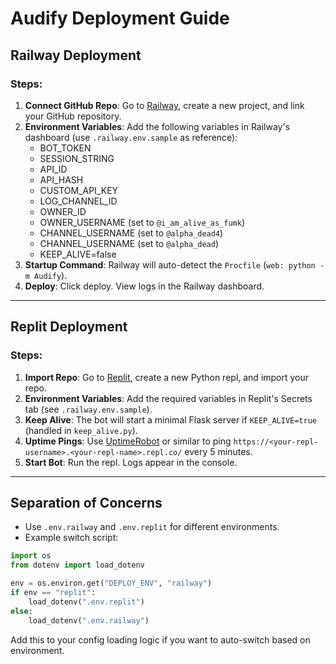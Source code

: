 # Audify Deployment Guide

## Railway Deployment

### Steps:
1. **Connect GitHub Repo**: Go to [Railway](https://railway.app/), create a new project, and link your GitHub repository.
2. **Environment Variables**: Add the following variables in Railway's dashboard (use `.railway.env.sample` as reference):
   - BOT_TOKEN
   - SESSION_STRING
   - API_ID
   - API_HASH
   - CUSTOM_API_KEY
   - LOG_CHANNEL_ID
    - OWNER_ID
    - OWNER_USERNAME (set to `@i_am_alive_as_fumk`)
    - CHANNEL_USERNAME (set to `@alpha_dead4`)
    - CHANNEL_USERNAME (set to `@alpha_dead`)
   - KEEP_ALIVE=false
3. **Startup Command**: Railway will auto-detect the `Procfile` (`web: python -m Audify`).
4. **Deploy**: Click deploy. View logs in the Railway dashboard.

---

## Replit Deployment

### Steps:
1. **Import Repo**: Go to [Replit](https://replit.com/), create a new Python repl, and import your repo.
2. **Environment Variables**: Add the required variables in Replit's Secrets tab (see `.railway.env.sample`).
3. **Keep Alive**: The bot will start a minimal Flask server if `KEEP_ALIVE=true` (handled in `keep_alive.py`).
4. **Uptime Pings**: Use [UptimeRobot](https://uptimerobot.com/) or similar to ping `https://<your-repl-username>.<your-repl-name>.repl.co/` every 5 minutes.
5. **Start Bot**: Run the repl. Logs appear in the console.

---

## Separation of Concerns

- Use `.env.railway` and `.env.replit` for different environments.
- Example switch script:

```python
import os
from dotenv import load_dotenv

env = os.environ.get("DEPLOY_ENV", "railway")
if env == "replit":
    load_dotenv(".env.replit")
else:
    load_dotenv(".env.railway")
```

Add this to your config loading logic if you want to auto-switch based on environment.
